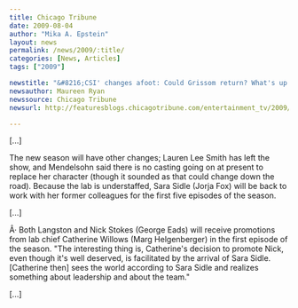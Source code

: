 ```yaml
---
title: Chicago Tribune
date: 2009-08-04
author: "Mika A. Epstein"
layout: news
permalink: /news/2009/:title/
categories: [News, Articles]
tags: ["2009"]

newstitle: "&#8216;CSI' changes afoot: Could Grissom return? What's up with Langston's clothes?  "
newsauthor: Maureen Ryan  
newssource: Chicago Tribune  
newsurl: http://featuresblogs.chicagotribune.com/entertainment_tv/2009/08/csi-fishburne-petersen.html  

---
```


[...]

The new season will have other changes; Lauren Lee Smith has left the show, and Mendelsohn said there is no casting going on at present to replace her character (though it sounded as that could change down the road). Because the lab is understaffed, Sara Sidle (Jorja Fox) will be back to work with her former colleagues for the first five episodes of the season. 

[...]

Â· Both Langston and Nick Stokes (George Eads) will receive promotions from lab chief Catherine Willows (Marg Helgenberger) in the first episode of the season. "The interesting thing is, Catherine's decision to promote Nick, even though it's well deserved, is facilitated by the arrival of Sara Sidle. [Catherine then] sees the world according to Sara Sidle and realizes something about leadership and about the team."

[...]  
